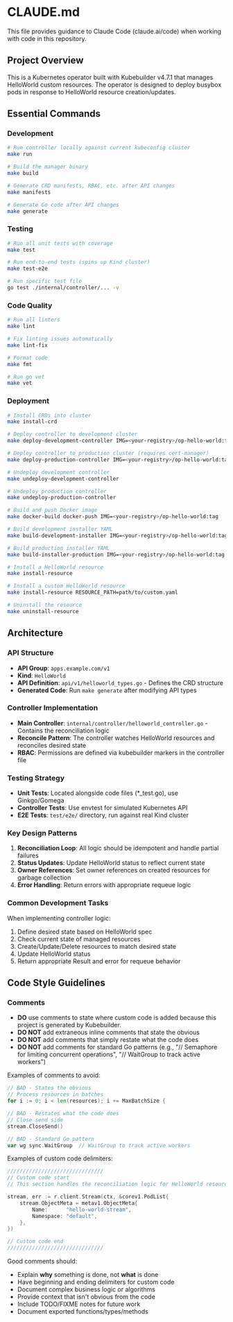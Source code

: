# CLAUDE.md

This file provides guidance to Claude Code (claude.ai/code) when working with code in this repository.

## Project Overview

This is a Kubernetes operator built with Kubebuilder v4.7.1 that manages HelloWorld custom resources. The operator is designed to deploy busybox pods in response to HelloWorld resource creation/updates.

## Essential Commands

### Development
```bash
# Run controller locally against current kubeconfig cluster
make run

# Build the manager binary
make build

# Generate CRD manifests, RBAC, etc. after API changes
make manifests

# Generate Go code after API changes
make generate
```

### Testing
```bash
# Run all unit tests with coverage
make test

# Run end-to-end tests (spins up Kind cluster)
make test-e2e

# Run specific test file
go test ./internal/controller/... -v
```

### Code Quality
```bash
# Run all linters
make lint

# Fix linting issues automatically
make lint-fix

# Format code
make fmt

# Run go vet
make vet
```

### Deployment
```bash
# Install CRDs into cluster
make install-crd

# Deploy controller to development cluster
make deploy-development-controller IMG=<your-registry>/op-hello-world:tag

# Deploy controller to production cluster (requires cert-manager)
make deploy-production-controller IMG=<your-registry>/op-hello-world:tag

# Undeploy development controller
make undeploy-development-controller

# Undeploy production controller
make undeploy-production-controller

# Build and push Docker image
make docker-build docker-push IMG=<your-registry>/op-hello-world:tag

# Build development installer YAML
make build-development-installer IMG=<your-registry>/op-hello-world:tag

# Build production installer YAML
make build-installer-production IMG=<your-registry>/op-hello-world:tag

# Install a HelloWorld resource
make install-resource

# Install a custom HelloWorld resource
make install-resource RESOURCE_PATH=path/to/custom.yaml

# Uninstall the resource
make uninstall-resource
```

## Architecture

### API Structure
- **API Group**: `apps.example.com/v1`
- **Kind**: `HelloWorld`
- **API Definition**: `api/v1/helloworld_types.go` - Defines the CRD structure
- **Generated Code**: Run `make generate` after modifying API types

### Controller Implementation
- **Main Controller**: `internal/controller/helloworld_controller.go` - Contains the reconciliation logic
- **Reconcile Pattern**: The controller watches HelloWorld resources and reconciles desired state
- **RBAC**: Permissions are defined via kubebuilder markers in the controller file

### Testing Strategy
- **Unit Tests**: Located alongside code files (*_test.go), use Ginkgo/Gomega
- **Controller Tests**: Use envtest for simulated Kubernetes API
- **E2E Tests**: `test/e2e/` directory, run against real Kind cluster

### Key Design Patterns
1. **Reconciliation Loop**: All logic should be idempotent and handle partial failures
2. **Status Updates**: Update HelloWorld status to reflect current state
3. **Owner References**: Set owner references on created resources for garbage collection
4. **Error Handling**: Return errors with appropriate requeue logic

### Common Development Tasks
When implementing controller logic:
1. Define desired state based on HelloWorld spec
2. Check current state of managed resources
3. Create/Update/Delete resources to match desired state
4. Update HelloWorld status
5. Return appropriate Result and error for requeue behavior

## Code Style Guidelines

### Comments
- **DO** use comments to state where custom code is added because this project is generated by Kubebuilder.
- **DO NOT** add extraneous inline comments that state the obvious
- **DO NOT** add comments that simply restate what the code does
- **DO NOT** add comments for standard Go patterns (e.g., "// Semaphore for limiting concurrent operations", "// WaitGroup to track active workers")

Examples of comments to avoid:
```go
// BAD - States the obvious
// Process resources in batches
for i := 0; i < len(resources); i += MaxBatchSize {

// BAD - Restates what the code does
// Close send side
stream.CloseSend()

// BAD - Standard Go pattern
var wg sync.WaitGroup  // WaitGroup to track active workers
```

Examples of custom code delimiters:
```go
///////////////////////////////
// Custom code start
// This section handles the reconciliation logic for HelloWorld resources

stream, err := r.client.Stream(ctx, &corev1.PodList{
    stream.ObjectMeta = metav1.ObjectMeta{
        Name:      "hello-world-stream",
        Namespace: "default",
    },
})

// Custom code end
///////////////////////////////
```

Good comments should:
- Explain **why** something is done, not **what** is done
- Have beginning and ending delimiters for custom code
- Document complex business logic or algorithms
- Provide context that isn't obvious from the code
- Include TODO/FIXME notes for future work
- Document exported functions/types/methods
